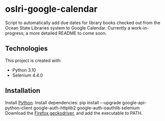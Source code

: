 # oslri-google-calendar
Script to automatically add due dates for library books checked out from the Ocean State Libraries system to Google Calendar. Currently a work-in-progress; a more detailed README to come soon.

## Technologies
This project is created with:
* Python 3.10
* Selenium 4.4.0

## Installation
Install [Python](https://www.python.org/).
Install dependencies:
pip install --upgrade google-api-python-client google-auth-httplib2 google-auth-oauthlib selenium
Download the [Firefox geckodriver](https://github.com/mozilla/geckodriver/releases), and add the executable to PATH.
